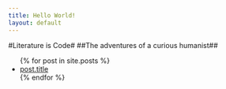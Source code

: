 ```yaml
---
title: Hello World!
layout: default
---
```



#Literature is Code#
##The adventures of a curious humanist##

  <ul class="posts">
    {% for post in site.posts %}
      <li> <a href="{{ post.url }}">post.title</a></li>
    {% endfor %}
  </ul>


